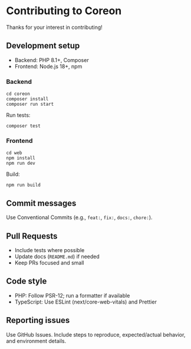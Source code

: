 # Contributing to Coreon

Thanks for your interest in contributing!

## Development setup
- Backend: PHP 8.1+, Composer
- Frontend: Node.js 18+, npm

### Backend
```
cd coreon
composer install
composer run start
```

Run tests:
```
composer test
```

### Frontend
```
cd web
npm install
npm run dev
```

Build:
```
npm run build
```

## Commit messages
Use Conventional Commits (e.g., `feat:`, `fix:`, `docs:`, `chore:`).

## Pull Requests
- Include tests where possible
- Update docs (`README.md`) if needed
- Keep PRs focused and small

## Code style
- PHP: Follow PSR-12; run a formatter if available
- TypeScript: Use ESLint (next/core-web-vitals) and Prettier

## Reporting issues
Use GitHub Issues. Include steps to reproduce, expected/actual behavior, and environment details.
